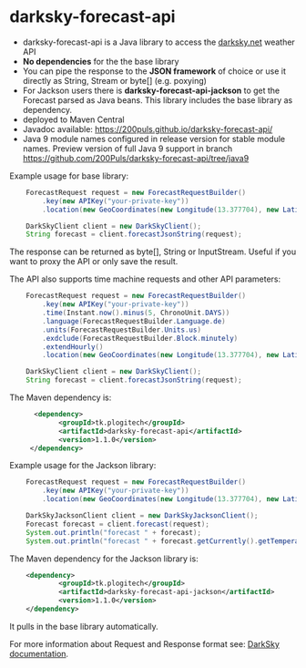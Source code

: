 # darksky-forecast-api

* darksky-forecast-api is a Java library to access the [darksky.net](https://darksky.net) weather API
* **No dependencies** for the the base library
* You can pipe the response to the **JSON framework** of choice or use it directly as String, Stream or byte[] (e.g. poxying)
* For Jackson users there is **darksky-forecast-api-jackson** to get the Forecast parsed as Java beans. This library includes the base library as dependency.
* deployed to Maven Central
* Javadoc available: https://200puls.github.io/darksky-forecast-api/
* Java 9 module names configured in release version for stable module names. Preview version of full Java 9 support in branch https://github.com/200Puls/darksky-forecast-api/tree/java9

Example usage for base library:

```java
    ForecastRequest request = new ForecastRequestBuilder()
        .key(new APIKey("your-private-key"))
        .location(new GeoCoordinates(new Longitude(13.377704), new Latitude(52.516275))).build();

    DarkSkyClient client = new DarkSkyClient();
    String forecast = client.forecastJsonString(request);
```

The response can be returned as byte[], String or InputStream. Useful if you want to proxy the API or only save the result.

The API also supports time machine requests and other API parameters:

```java
    ForecastRequest request = new ForecastRequestBuilder()
        .key(new APIKey("your-private-key"))
        .time(Instant.now().minus(5, ChronoUnit.DAYS))
        .language(ForecastRequestBuilder.Language.de)
        .units(ForecastRequestBuilder.Units.us)
        .exdclude(ForecastRequestBuilder.Block.minutely)
        .extendHourly()
        .location(new GeoCoordinates(new Longitude(13.377704), new Latitude(52.516275))).build();

    DarkSkyClient client = new DarkSkyClient();
    String forecast = client.forecastJsonString(request);
```

The Maven dependency is:

```xml
      <dependency>
            <groupId>tk.plogitech</groupId>
            <artifactId>darksky-forecast-api</artifactId>
            <version>1.1.0</version>
     </dependency>
```

Example usage for the Jackson library:

```java
    ForecastRequest request = new ForecastRequestBuilder()
        .key(new APIKey("your-private-key"))
        .location(new GeoCoordinates(new Longitude(13.377704), new Latitude(52.516275))).build();

    DarkSkyJacksonClient client = new DarkSkyJacksonClient();
    Forecast forecast = client.forecast(request);
    System.out.println("forecast " + forecast);
    System.out.println("forecast " + forecast.getCurrently().getTemperature());
```      
The Maven dependency for the Jackson library is:

```xml
    <dependency>
            <groupId>tk.plogitech</groupId>
            <artifactId>darksky-forecast-api-jackson</artifactId>
            <version>1.1.0</version>
    </dependency>
```

It pulls in the base library automatically.

For more information about Request and Response format see: [DarkSky documentation](https://darksky.net/dev/docs/forecast).
